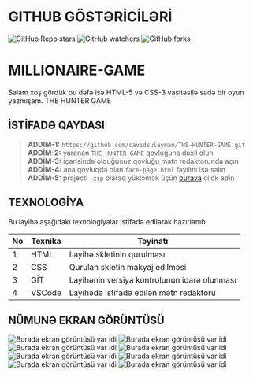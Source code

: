 # GITHUB GÖSTƏRİCİLƏRİ

![GitHub Repo stars](https://img.shields.io/github/stars/cavidsuleyman/SADE-HOM-PAGE?style=for-the-badge)
![GitHub watchers](https://img.shields.io/github/watchers/cavidsuleyman/SADE-HOM-PAGE?style=for-the-badge)
![GitHub forks](https://img.shields.io/github/forks/cavidsuleyman/SADE-HOM-PAGE?style=for-the-badge)

# MILLIONAIRE-GAME

Salam xoş gördük bu dəfə isə HTML-5 və CSS-3 vasitəsilə sadə bir oyun yazmışam. THE HUNTER GAME
## İSTİFADƏ QAYDASI


> **ADDIM-1:**   `https://github.com/cavidsuleyman/THE-HUNTER-GAME.git` <br/>
> **ADDİM-2:**  yaranan `THE HUNTER GAME` qovluğuna daxil olun <br/>
> **ADDİM-3:**  içərisində olduğunuz qovluğu mətn redaktorunda açın <br/>
> **ADDİM-4:**  ana qovluqda olan `face-page.html` fayılını işə salın <br/>
> **ADDİM-5:**  projecti `.zip` olaraq yükləmək üçün  [buraya](https://github.com/cavidsuleyman/MILLIONAIRE-GAME/archive/refs/heads/master.zip) click edin <br/>


## TEXNOLOGİYA

Bu layihə aşağıdakı texnologiyalar istifadə edilərək hazırlanıb

|No|Texnika   |Təyinatı                                       |
|--|----------|-----------------------------------------------|
|1 |HTML      |Layihə skletinin qurulması                     | 
|2 |CSS       |Qurulan skletin makyaj edilməsi   |
|3 |GİT       |Layihənin versiya kontrolunun idarə olunması   |
|4 |VSCode    |Layihədə istifadə edilən mətn redaktoru        |


## NÜMUNƏ EKRAN GÖRÜNTÜSÜ

![Burada ekran görüntüsü var idi](../screen-img/screen-1.png)
![Burada ekran görüntüsü var idi](./screen-img/screen-2.png)
![Burada ekran görüntüsü var idi](./screen-img/screen-3.png)
![Burada ekran görüntüsü var idi](./screen-img/screen-4.png)
![Burada ekran görüntüsü var idi](./screen-img/screen-5.png)
![Burada ekran görüntüsü var idi](./screen-img/screen-6.png)
![Burada ekran görüntüsü var idi](./screen-img/screen-7.png)
![Burada ekran görüntüsü var idi](./screen-img/screen-8.png)



